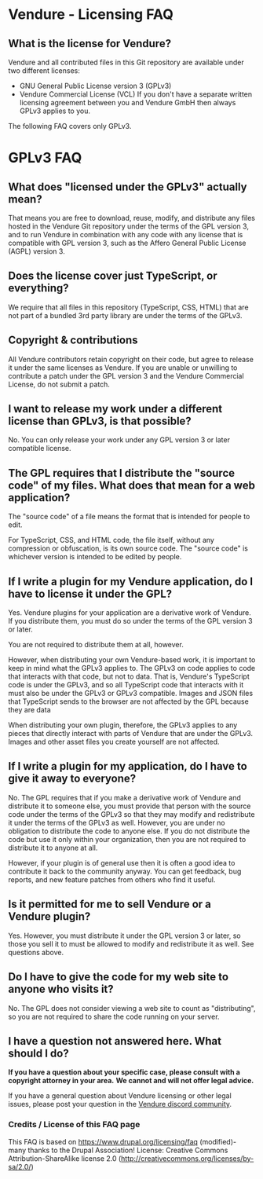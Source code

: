 # Vendure - Licensing FAQ

## What is the license for Vendure?

Vendure and all contributed files in this Git repository are available under two different licenses:

* GNU General Public License version 3 (GPLv3)
* Vendure Commercial License (VCL)
  If you don't have a separate written licensing agreement between you and Vendure GmbH then always GPLv3 applies to you.

The following FAQ covers only GPLv3.

# GPLv3 FAQ

## What does "licensed under the GPLv3" actually mean?
That means you are free to download, reuse, modify, and distribute
any files hosted in the Vendure Git repository under the terms of the GPL version 3, and to run Vendure in
combination with any code with any license that is compatible with GPL version 3, such as the
Affero General Public License (AGPL) version 3.

## Does the license cover just TypeScript, or everything?
We require that all files in this repository (TypeScript, CSS, HTML) that are not part of a bundled 3rd party library are under the terms of the GPLv3.

## Copyright & contributions
All Vendure contributors retain copyright on their code, but agree to release it under the same licenses as Vendure.
If you are unable or unwilling to contribute a patch under the GPL version 3 and the Vendure Commercial License, do not submit a patch.

## I want to release my work under a different license than GPLv3, is that possible?
No. You can only release your work under any GPL version 3 or later compatible license.

## The GPL requires that I distribute the "source code" of my files. What does that mean for a web application?
The "source code" of a file means the format that is intended for people to edit.

For TypeScript, CSS, and HTML code, the file itself, without any compression or obfuscation, is its own source code.
The "source code" is whichever version is intended to be edited by people.

## If I write a plugin for my Vendure application, do I have to license it under the GPL?
Yes. Vendure plugins for your application are a derivative work of Vendure.
If you distribute them, you must do so under the terms of the GPL version 3 or later.

You are not required to distribute them at all, however.

However, when distributing your own Vendure-based work, it is important to keep in mind what the GPLv3 applies to.
The GPLv3 on code applies to code that interacts with that code, but not to data.
That is, Vendure's TypeScript code is under the GPLv3, and so all TypeScript code that interacts with it must also be
under the GPLv3 or GPLv3 compatible. Images and JSON files that TypeScript sends to the browser are not
affected by the GPL because they are data

When distributing your own plugin, therefore,
the GPLv3 applies to any pieces that directly interact with parts of Vendure that are under the GPLv3.
Images and other asset files you create yourself are not affected.

## If I write a plugin for my application, do I have to give it away to everyone?
No. The GPL requires that if you make a derivative work of Vendure and distribute it to someone else,
you must provide that person with the source code under the terms of the GPLv3 so that they may modify and redistribute
it under the terms of the GPLv3 as well. However, you are under no obligation to distribute the code to anyone else.
If you do not distribute the code but use it only within your organization,
then you are not required to distribute it to anyone at all.

However, if your plugin is of general use then it is often a good idea to contribute it back to the community anyway.
You can get feedback, bug reports, and new feature patches from others who find it useful.

## Is it permitted for me to sell Vendure or a Vendure plugin?
Yes. However, you must distribute it under the GPL version 3 or later,
so those you sell it to must be allowed to modify and redistribute it as well. See questions above.

## Do I have to give the code for my web site to anyone who visits it?

No. The GPL does not consider viewing a web site to count as "distributing",
so you are not required to share the code running on your server.

## I have a question not answered here. What should I do?
**If you have a question about your specific case, please consult with a copyright attorney in your area.**
**We cannot and will not offer legal advice.**

If you have a general question about Vendure licensing or other legal issues,
please post your question in the [Vendure discord community](https://vendure.io/community).

### Credits / License of this FAQ page
This FAQ is based on https://www.drupal.org/licensing/faq (modified)- many thanks to the Drupal Association!
License: Creative Commons Attribution-ShareAlike license 2.0 (http://creativecommons.org/licenses/by-sa/2.0/)   
